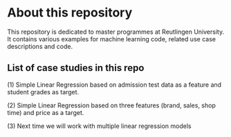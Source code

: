 # About this repository
This repository is dedicated to master programmes at Reutlingen University. It contains various examples for machine learning code, related use case descriptions and code.

## List of case studies in this repo

(1) Simple Linear Regression based on admission test data as a feature and student grades as target.

(2) Simple Linear Regression based on three features (brand, sales, shop time) and price as a target.

(3) Next time we will work with multiple linear regression models